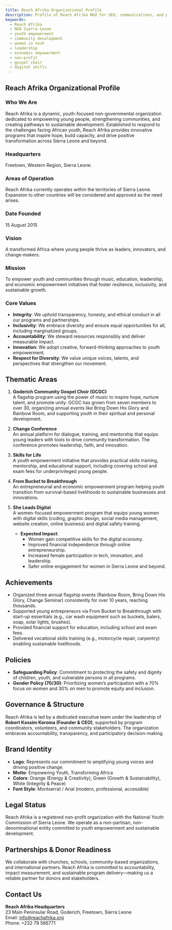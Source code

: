 ```yaml
---
title: Reach Afrika Organizational Profile
description: Profile of Reach Afrika NGO for SEO, communications, and partnership outreach.
keywords:
  - Reach Afrika
  - NGO Sierra Leone
  - youth empowerment
  - community development
  - women in tech
  - leadership
  - economic empowerment
  - non-profit
  - gospel choir
  - digital skills
---
```


## Reach Afrika Organizational Profile

### Who We Are

Reach Afrika is a dynamic, youth-focused non-governmental organization dedicated to empowering young people, strengthening communities, and creating pathways to sustainable development. Established to respond to the challenges facing African youth, Reach Afrika provides innovative programs that inspire hope, build capacity, and drive positive transformation across Sierra Leone and beyond.

### Headquarters

Freetown, Western Region, Sierra Leone.

### Areas of Operation

Reach Afrika currently operates within the territories of Sierra Leone. Expansion to other countries will be considered and approved as the need arises.

### Date Founded

15 August 2015

### Vision

A transformed Africa where young people thrive as leaders, innovators, and change-makers.

### Mission

To empower youth and communities through music, education, leadership, and economic empowerment initiatives that foster resilience, inclusivity, and sustainable growth.

### Core Values

- **Integrity**: We uphold transparency, honesty, and ethical conduct in all our programs and partnerships.
- **Inclusivity**: We embrace diversity and ensure equal opportunities for all, including marginalized groups.
- **Accountability**: We steward resources responsibly and deliver measurable impact.
- **Innovation**: We adopt creative, forward-thinking approaches to youth empowerment.
- **Respect for Diversity**: We value unique voices, talents, and perspectives that strengthen our movement.

## Thematic Areas

1. **Goderich Community Gospel Choir (GCGC)**  
   A flagship program using the power of music to inspire hope, nurture talent, and promote unity. GCGC has grown from seven members to over 30, organizing annual events like Bring Down His Glory and Rainbow Room, and supporting youth in their spiritual and personal development.

2. **Change Conference**  
   An annual platform for dialogue, training, and mentorship that equips young leaders with tools to drive community transformation. The conference promotes leadership, faith, and innovation.

3. **Skills for Life**  
   A youth empowerment initiative that provides practical skills training, mentorship, and educational support, including covering school and exam fees for underprivileged young people.

4. **From Bucket to Breakthrough**  
   An entrepreneurial and economic empowerment program helping youth transition from survival-based livelihoods to sustainable businesses and innovations.

5. **She Leads Digital**  
   A women-focused empowerment program that equips young women with digital skills (coding, graphic design, social media management, website creation, online business) and digital safety training.

   - **Expected Impact**:
     - Women gain competitive skills for the digital economy.
     - Improved financial independence through online entrepreneurship.
     - Increased female participation in tech, innovation, and leadership.
     - Safer online engagement for women in Sierra Leone and beyond.

## Achievements

- Organized three annual flagship events (Rainbow Room, Bring Down His Glory, Change Seminar) consistently for over 10 years, reaching thousands.
- Supported young entrepreneurs via From Bucket to Breakthrough with start-up essentials (e.g., car wash equipment such as buckets, balers, soap, solar lights, brushes).
- Provided financial support for education, including school and exam fees.
- Delivered vocational skills training (e.g., motorcycle repair, carpentry) enabling sustainable livelihoods.

## Policies

- **Safeguarding Policy**: Commitment to protecting the safety and dignity of children, youth, and vulnerable persons in all programs.
- **Gender Policy (70/30)**: Prioritizing women’s participation with a 70% focus on women and 30% on men to promote equity and inclusion.

## Governance & Structure

Reach Afrika is led by a dedicated executive team under the leadership of **Robert Kassim Koroma (Founder & CEO)**, supported by program coordinators, volunteers, and community stakeholders. The organization embraces accountability, transparency, and participatory decision-making.

## Brand Identity

- **Logo**: Represents our commitment to amplifying young voices and driving positive change.
- **Motto**: Empowering Youth, Transforming Africa
- **Colors**: Orange (Energy & Creativity), Green (Growth & Sustainability), White (Integrity & Peace)
- **Font Style**: Montserrat / Arial (modern, professional, accessible)

## Legal Status

Reach Afrika is a registered non-profit organization with the National Youth Commission of Sierra Leone. We operate as a non-partisan, non-denominational entity committed to youth empowerment and sustainable development.

## Partnerships & Donor Readiness

We collaborate with churches, schools, community-based organizations, and international partners. Reach Afrika is committed to accountability, impact measurement, and sustainable program delivery—making us a reliable partner for donors and stakeholders.

## Contact Us

**Reach Afrika Headquarters**  
23 Main Peninsular Road, Goderich, Freetown, Sierra Leone  
Email: info@reachafrika.org  
Phone: +232 79 566771

